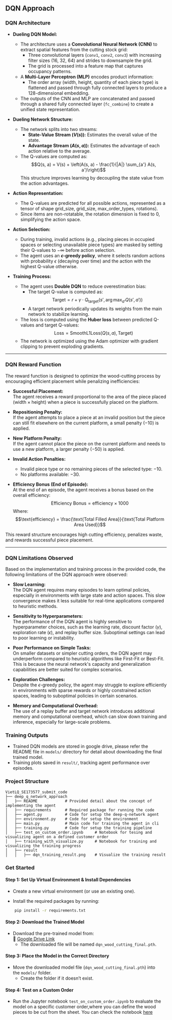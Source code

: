 ## DQN Approach

### **DQN Architecture**

- **Dueling DQN Model:**
  - The architecture uses a **Convolutional Neural Network (CNN)** to extract spatial features from the cutting stock grid:
    - Three convolutional layers (`conv1`, `conv2`, `conv3`) with increasing filter sizes (16, 32, 64) and strides to downsample the grid.
    - The grid is processed into a feature map that captures occupancy patterns.
  - A **Multi-Layer Perceptron (MLP)** encodes product information:
    - The order array (width, height, quantity of each piece type) is flattened and passed through fully connected layers to produce a 128-dimensional embedding.
  - The outputs of the CNN and MLP are concatenated and passed through a shared fully connected layer (`fc_combine`) to create a unified state representation.

- **Dueling Network Structure:**
  - The network splits into two streams:
    - **State-Value Stream ($V(s)$):** Estimates the overall value of the state.
    - **Advantage Stream ($A(s, a)$):** Estimates the advantage of each action relative to the average.
  - The Q-values are computed as:
    $$Q(s, a) = V(s) + \left(A(s, a) - \frac{1}{|A|} \sum_{a'} A(s, a')\right)$$
    This structure improves learning by decoupling the state value from the action advantages.

- **Action Representation:**
  - The Q-values are predicted for all possible actions, represented as a tensor of shape grid_size, grid_size, max_order_types, $\text{rotations}$).
  - Since items are non-rotatable, the rotation dimension is fixed to $0$, simplifying the action space.

- **Action Selection:**
  - During training, invalid actions (e.g., placing pieces in occupied spaces or selecting unavailable piece types) are masked by setting their Q-values to $-\infty$ before action selection.
  - The agent uses an **$\epsilon$-greedy policy**, where it selects random actions with probability $\epsilon$ (decaying over time) and the action with the highest Q-value otherwise.

- **Training Process:**
  - The agent uses **Double DQN** to reduce overestimation bias:
    - The target Q-value is computed as:
      $$\text{Target} = r + \gamma \cdot Q_{\text{target}}(s', \arg\max_{a'} Q(s', a'))$$
    - A target network periodically updates its weights from the main network to stabilize learning.
  - The loss is computed using the **Huber loss** between predicted Q-values and target Q-values:
    $$\text{Loss} = \text{SmoothL1Loss}(Q(s, a), \text{Target})$$
  - The network is optimized using the Adam optimizer with gradient clipping to prevent exploding gradients.

---

### **DQN Reward Function**

The reward function is designed to optimize the wood-cutting process by encouraging efficient placement while penalizing inefficiencies:

- **Successful Placement:**  
  The agent receives a reward proportional to the area of the piece placed ($\text{width} \times \text{height}$) when a piece is successfully placed on the platform.

- **Repositioning Penalty:**  
  If the agent attempts to place a piece at an invalid position but the piece can still fit elsewhere on the current platform, a small penalty ($-10$) is applied.

- **New Platform Penalty:**  
  If the agent cannot place the piece on the current platform and needs to use a new platform, a larger penalty ($-50$) is applied.

- **Invalid Action Penalties:**  
  - Invalid piece type or no remaining pieces of the selected type: $-10$.
  - No platforms available: $-30$.

- **Efficiency Bonus (End of Episode):**  
  At the end of an episode, the agent receives a bonus based on the overall efficiency:
  $$\text{Efficiency Bonus} = \text{efficiency} \times 1000$$
  Where:
  $$\text{efficiency} = \frac{\text{Total Filled Area}}{\text{Total Platform Area Used}}$$

This reward structure encourages high cutting efficiency, penalizes waste, and rewards successful piece placement.

---

### **DQN Limitations Observed**

Based on the implementation and training process in the provided code, the following limitations of the DQN approach were observed:

- **Slow Learning:**  
  The DQN agent requires many episodes to learn optimal policies, especially in environments with large state and action spaces. This slow convergence makes it less suitable for real-time applications compared to heuristic methods.

- **Sensitivity to Hyperparameters:**  
  The performance of the DQN agent is highly sensitive to hyperparameter choices, such as the learning rate, discount factor ($\gamma$), exploration rate ($\epsilon$), and replay buffer size. Suboptimal settings can lead to poor learning or instability.

- **Poor Performance on Simple Tasks:**  
  On smaller datasets or simpler cutting orders, the DQN agent may underperform compared to heuristic algorithms like First-Fit or Best-Fit. This is because the neural network's capacity and generalization capabilities are better suited for complex scenarios.

- **Exploration Challenges:**  
  Despite the $\epsilon$-greedy policy, the agent may struggle to explore efficiently in environments with sparse rewards or highly constrained action spaces, leading to suboptimal policies in certain scenarios.

- **Memory and Computational Overhead:**  
  The use of a replay buffer and target network introduces additional memory and computational overhead, which can slow down training and inference, especially for large-scale problems.

### Training Outputs

- Trained DQN models are stored in google drive, please refer the README file in `models/` directory for detail about downloading the final trained model.
- Training plots saved in `result/`, tracking agent performance over episodes.

### Project Structure
```
VietLQ_SE173577_submit_code    
├── deep_q_network_approach             
│   ├── README            # Provided detail about the concept of implementing the agent     
│   ├── requirements      # Required package for running the code        
│   ├── agent.py          # Code for setup the deep-q-network agent             
│   ├── environment.py    # Code for setup the environment             
│   ├── main.py           # Main code for training the agent in cli   
│   ├── training.py       # Code for setup the training pipeline
│   ├── test_on_custom_order.ipynb     # Notebook for tesing and visualizing agent on a defined customer order
│   ├── training_with_visualize.py     # Notebook for training and visualizing the training progress                      
│   ├── result                    
│   │   ├── dqn_training_result.png    # Visualize the training result
```

### Get Started
#### **Step 1: Set Up Virtual Environment & Install Dependencies**

- Create a new virtual environment (or use an existing one).
    
- Install the required packages by running:
    
```bash
    pip install -r requirements.txt
```

#### **Step 2: Download the Trained Model**

- Download the pre-trained model from:  
    🔗 [Google Drive Link](https://drive.google.com/file/d/1jSqHK3YyNICuC3Yg2XDXSVI2-OwDkLhP/view?usp=drive_link)
    - The downloaded file will be named `dqn_wood_cutting_final.pth`.

#### **Step 3: Place the Model in the Correct Directory**

- Move the downloaded model file (`dqn_wood_cutting_final.pth`) into the `models/` folder.
    - Create the folder if it doesn’t exist.

#### **Step 4: Test on a Custom Order**

- Run the Jupyter notebook `test_on_custom_order.ipynb` to evaluate the model on a specific customer order,where you can define the wood pieces to be cut from the sheet. You can check the notebook [here](test_on_custom_order.ipynb)
    